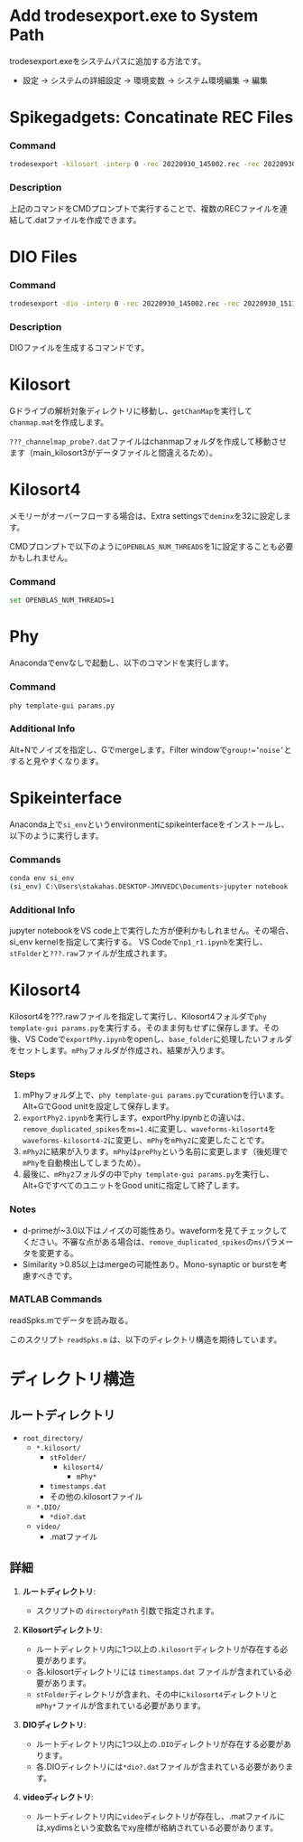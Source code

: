 
# Add trodesexport.exe to System Path

trodesexport.exeをシステムパスに追加する方法です。

- 設定 → システムの詳細設定 → 環境変数 → システム環境編集 → 編集

# Spikegadgets: Concatinate REC Files

### Command

```sh
trodesexport -kilosort -interp 0 -rec 20220930_145002.rec -rec 20220930_151129.rec -rec 20220930_153248.rec -rec 20220930_155359.rec
```

### Description

上記のコマンドをCMDプロンプトで実行することで、複数のRECファイルを連結して.datファイルを作成できます。

# DIO Files

### Command

```sh
trodesexport -dio -interp 0 -rec 20220930_145002.rec -rec 20220930_151129.rec -rec 20220930_153248.rec -rec 20220930_155359.rec
```

### Description

DIOファイルを生成するコマンドです。

# Kilosort

Gドライブの解析対象ディレクトリに移動し、`getChanMap`を実行して`chanmap.mat`を作成します。

`???_channelmap_probe?.dat`ファイルはchanmapフォルダを作成して移動させます（main_kilosort3がデータファイルと間違えるため）。

# Kilosort4

メモリーがオーバーフローする場合は、Extra settingsで`deminx`を32に設定します。

CMDプロンプトで以下のように`OPENBLAS_NUM_THREADS`を1に設定することも必要かもしれません。

### Command

```sh
set OPENBLAS_NUM_THREADS=1
```

# Phy

Anacondaでenvなしで起動し、以下のコマンドを実行します。

### Command

```sh
phy template-gui params.py
```

### Additional Info

Alt+Nでノイズを指定し、Gでmergeします。Filter windowで`group!=’noise’`とすると見やすくなります。

# Spikeinterface

Anaconda上で`si_env`というenvironmentにspikeinterfaceをインストールし、以下のように実行します。

### Commands

```sh
conda env si_env
(si_env) C:\Users\stakahas.DESKTOP-JMVVEDC\Documents>jupyter notebook
```

### Additional Info
jupyter notebookをVS code上で実行した方が便利かもしれません。その場合、si_env kernelを指定して実行する。
VS Codeで`np1_r1.ipynb`を実行し、`stFolder`と`???.raw`ファイルが生成されます。

# Kilosort4

Kilosort4を???.rawファイルを指定して実行し、Kilosort4フォルダで`phy template-gui params.py`を実行する。そのまま何もせずに保存します。その後、VS Codeで`exportPhy.ipynb`をopenし、`base_folder`に処理したいフォルダをセットします。`mPhy`フォルダが作成され、結果が入ります。

### Steps

1. mPhyフォルダ上で、`phy template-gui params.py`でcurationを行います。Alt+GでGood unitを設定して保存します。
2. `exportPhy2.ipynb`を実行します。exportPhy.ipynbとの違いは、`remove_duplicated_spikes`を`ms=1.4`に変更し、`waveforms-kilosort4`を`waveforms-kilosort4-2`に変更し、`mPhy`を`mPhy2`に変更したことです。
3. `mPhy2`に結果が入ります。`mPhy`は`prePhy`という名前に変更します（後処理で`mPhy`を自動検出してしまうため）。
4. 最後に、`mPhy2`フォルダの中で`phy template-gui params.py`を実行し、Alt+GですべてのユニットをGood unitに指定して終了します。

### Notes

- d-primeが~3.0以下はノイズの可能性あり。waveformを見てチェックしてください。不審な点がある場合は、`remove_duplicated_spikes`の`ms`パラメータを変更する。
- Similarity >0.85以上はmergeの可能性あり。Mono-synaptic or burstを考慮すべきです。

### MATLAB Commands
readSpks.mでデータを読み取る。

このスクリプト `readSpks.m` は、以下のディレクトリ構造を期待しています。

# ディレクトリ構造
## ルートディレクトリ
- `root_directory/`
  - `*.kilosort/`
    - `stFolder/`
      - `kilosort4/`
        - `mPhy*`
    - `timestamps.dat`
    - その他の.kilosortファイル
  - `*.DIO/`
    - `*dio?.dat`
  - `video/`
    - .matファイル

## 詳細

1. **ルートディレクトリ**:
   - スクリプトの `directoryPath` 引数で指定されます。

2. **Kilosortディレクトリ**:
   - ルートディレクトリ内に1つ以上の`.kilosort`ディレクトリが存在する必要があります。
   - 各.kilosortディレクトリには `timestamps.dat` ファイルが含まれている必要があります。
   - `stFolder`ディレクトリが含まれ、その中に`kilosort4`ディレクトリと`mPhy*`ファイルが含まれている必要があります。

3. **DIOディレクトリ**:
   - ルートディレクトリ内に1つ以上の`.DIO`ディレクトリが存在する必要があります。
   - 各.DIOディレクトリには`*dio?.dat`ファイルが含まれている必要があります。

4. **videoディレクトリ**:
   - ルートディレクトリ内に`video`ディレクトリが存在し、.matファイルには,xydimsという変数名でxy座標が格納されている必要があります。



